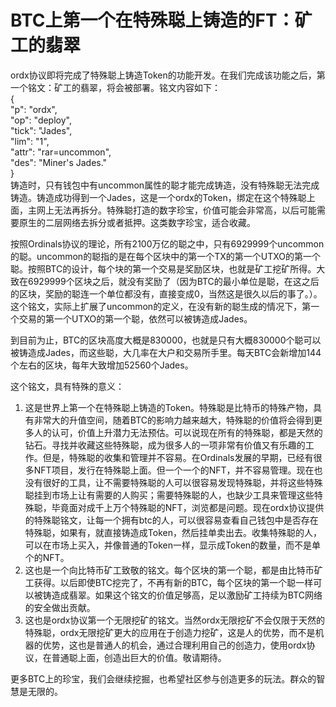 BTC上第一个在特殊聪上铸造的FT：矿工的翡翠
====

ordx协议即将完成了特殊聪上铸造Token的功能开发。在我们完成该功能之后，第一个铭文：矿工的翡翠，将会被部署。铭文内容如下：  
{  
"p": "ordx",  
"op": "deploy",  
"tick": "Jades",  
"lim": "1",  
"attr": "rar=uncommon",  
"des": "Miner's Jades."  
}  
铸造时，只有钱包中有uncommon属性的聪才能完成铸造，没有特殊聪无法完成铸造。铸造成功得到一个Jades，这是一个ordx的Token，绑定在这个特殊聪上面，主网上无法再拆分。特殊聪打造的数字珍宝，价值可能会非常高，以后可能需要原生的二层网络去拆分或者抵押。这类数字珍宝，适合收藏。  


按照Ordinals协议的理论，所有2100万亿的聪之中，只有6929999个uncommon的聪。uncommon的聪指的是在每个区块中的第一个TX的第一个UTXO的第一个聪。按照BTC的设计，每个块的第一个交易是奖励区块，也就是矿工挖矿所得。大致在6929999个区块之后，就没有奖励了（因为BTC的最小单位是聪，在这之后的区块，奖励的聪连一个单位都没有，直接变成0，当然这是很久以后的事了。）。这个铭文，实际上扩展了uncommon的定义，在没有新的聪生成的情况下，第一个交易的第一个UTXO的第一个聪，依然可以被铸造成Jades。  

到目前为止，BTC的区块高度大概是830000，也就是只有大概830000个聪可以被铸造成Jades，而这些聪，大几率在大户和交易所手里。每天BTC会新增加144个左右的区块，每年大致增加52560个Jades。


这个铭文，具有特殊的意义：  
1. 这是世界上第一个在特殊聪上铸造的Token。特殊聪是比特币的特殊产物，具有非常大的升值空间，随着BTC的影响力越来越大，特殊聪的价值将会得到更多人的认可，价值上升潜力无法预估。可以说现在所有的特殊聪，都是天然的钻石。寻找并收藏这些特殊聪，成为很多人的一项非常有价值又有乐趣的工作。但是，特殊聪的收集和管理并不容易。在Ordinals发展的早期，已经有很多NFT项目，发行在特殊聪上面。但一个一个的NFT，并不容易管理。现在也没有很好的工具，让不需要特殊聪的人可以很容易发现特殊聪，并将这些特殊聪挂到市场上让有需要的人购买；需要特殊聪的人，也缺少工具来管理这些特殊聪，毕竟面对成千上万个特殊聪的NFT，浏览都是问题。现在ordx协议提供的特殊聪铭文，让每一个拥有btc的人，可以很容易查看自己钱包中是否存在特殊聪，如果有，就直接铸造成Token，然后挂单卖出去。收集特殊聪的人，可以在市场上买入，并像普通的Token一样，显示成Token的数量，而不是单个的NFT。
2. 这也是一个向比特币矿工致敬的铭文。每个区块的第一个聪，都是由比特币矿工获得。以后即使BTC挖完了，不再有新的BTC，每个区块的第一个聪一样可以被铸造成翡翠。如果这个铭文的价值足够高，足以激励矿工持续为BTC网络的安全做出贡献。
3. 这也是ordx协议第一个无限挖矿的铭文。当然ordx无限挖矿不会仅限于天然的特殊聪，ordx无限挖矿更大的应用在于创造力挖矿，这是人的优势，而不是机器的优势，这也是普通人的机会，通过合理利用自己的创造力，使用ordx协议，在普通聪上面，创造出巨大的价值。敬请期待。


更多BTC上的珍宝，我们会继续挖掘，也希望社区参与创造更多的玩法。群众的智慧是无限的。


